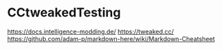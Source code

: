 # CCtweakedTesting
https://docs.intelligence-modding.de/
https://tweaked.cc/
https://github.com/adam-p/markdown-here/wiki/Markdown-Cheatsheet
